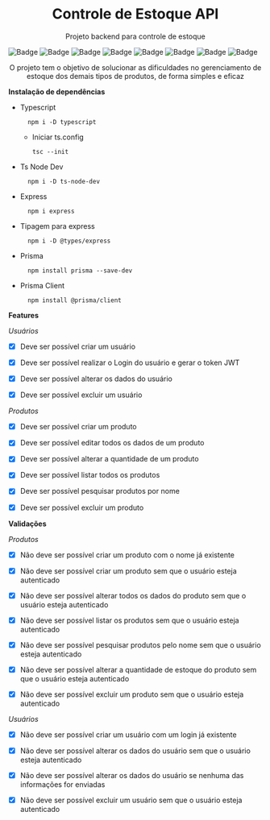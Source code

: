 <h1 align="center">Controle de Estoque API</h1>

<p align="center">Projeto backend para controle de estoque</p>

![Badge](https://img.shields.io/badge/Version-1.0.0-yellow?style=for-the-badge&logo=ghost)
![Badge](https://img.shields.io/badge/Typescript-^4.9.5-blue?style=for-the-badge&logo=ghost)
![Badge](https://img.shields.io/badge/Prisma-4.10.1-blue?style=for-the-badge&logo=ghost)
![Badge](https://img.shields.io/badge/Prisma_Client-^4.10.1-blue?style=for-the-badge&logo=ghost)
![Badge](https://img.shields.io/badge/Express-^4.18.2-lightgrey?style=for-the-badge&logo=ghost)
![Badge](https://img.shields.io/badge/JWT-^9.0.0-ff69b4?style=for-the-badge&logo=ghost)
![Badge](https://img.shields.io/badge/License-ISC-brightgreen?style=for-the-badge&logo=ghost)
![Badge](https://img.shields.io/badge/Status-In_progress-%237159c1?style=for-the-badge&logo=ghost)

<p align="center">O projeto tem o objetivo de solucionar as dificuldades no gerenciamento de estoque dos demais tipos de produtos, de forma simples e eficaz</p>

**Instalação de dependências**

- Typescript

        npm i -D typescript
    
    - Iniciar ts.config

        ```
        tsc --init
        ```

- Ts Node Dev

        npm i -D ts-node-dev

- Express

        npm i express

- Tipagem para express

        npm i -D @types/express

- Prisma

        npm install prisma --save-dev

- Prisma Client

        npm install @prisma/client

**Features**

*Usuários*

- [x] Deve ser possível criar um usuário

- [x] Deve ser possível realizar o Login do usuário e gerar o token JWT

- [x] Deve ser possível alterar os dados do usuário

- [x] Deve ser possível excluir um usuário

*Produtos*

- [x] Deve ser possível criar um produto

- [x] Deve ser possível editar todos os dados de um produto

- [x] Deve ser possível alterar a quantidade de um produto

- [x] Deve ser possível listar todos os produtos

- [x] Deve ser possível pesquisar produtos por nome

- [x] Deve ser possível excluir um produto


**Validações**

*Produtos*

- [x] Não deve ser possível criar um produto com o nome já existente

- [x] Não deve ser possível criar um produto sem que o usuário esteja autenticado

- [x] Não deve ser possível alterar todos os dados do produto sem que o usuário esteja autenticado

- [x] Não deve ser possível listar os produtos sem que o usuário esteja autenticado

- [x] Não deve ser possível pesquisar produtos pelo nome sem que o usuário esteja autenticado

- [x] Não deve ser possível alterar a quantidade de estoque do produto sem que o usuário esteja autenticado

- [x] Não deve ser possível excluir um produto sem que o usuário esteja autenticado

*Usuários*

- [x] Não deve ser possível criar um usuário com um login já existente

- [x] Não deve ser possível alterar os dados do usuário sem que o usuário esteja autenticado

- [x] Não deve ser possível alterar os dados do usuário se nenhuma das informações for enviadas

- [x] Não deve ser possível excluir um usuário sem que o usuário esteja autenticado